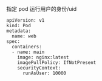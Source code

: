 指定 pod 运行用户的身份/uid

```shell
apiVersion: v1
kind: Pod
metadata:
  name: web
spec:
  containers:
  - name: main
    image: nginx:latest
    imagePullPolicy: IfNotPresent
    securityContext:
      runAsUser: 10000
```
